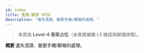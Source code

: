 ```yaml
---
id: index
title: 重置/變更 SPID
description: "遺失憑證、變更手機/郵箱的處理。"
---
```


> 本頁為 **Level-4 骨架占位**（未來將展開 L5 條目與辦理詳情）。

**概要**
遺失憑證、變更手機/郵箱的處理。
